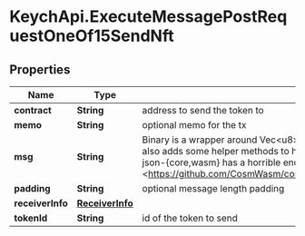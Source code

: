 # KeychApi.ExecuteMessagePostRequestOneOf15SendNft

## Properties

Name | Type | Description | Notes
------------ | ------------- | ------------- | -------------
**contract** | **String** | address to send the token to | 
**memo** | **String** | optional memo for the tx | [optional] 
**msg** | **String** | Binary is a wrapper around Vec&lt;u8&gt; to add base64 de/serialization with serde. It also adds some helper methods to help encode inline.  This is only needed as serde-json-{core,wasm} has a horrible encoding for Vec&lt;u8&gt;. See also &lt;https://github.com/CosmWasm/cosmwasm/blob/main/docs/MESSAGE_TYPES.md&gt;. | [optional] 
**padding** | **String** | optional message length padding | [optional] 
**receiverInfo** | [**ReceiverInfo**](ReceiverInfo.md) |  | [optional] 
**tokenId** | **String** | id of the token to send | 


